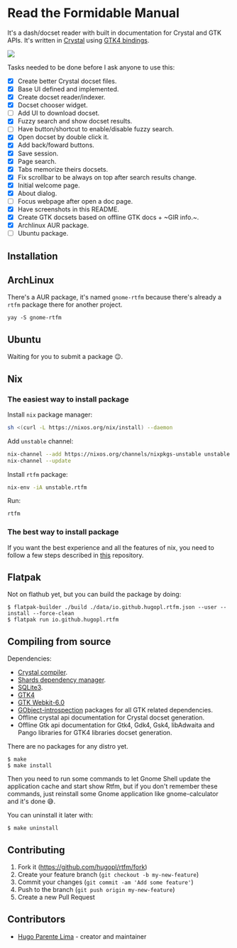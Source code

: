 # Read the Formidable Manual

It's a dash/docset reader with built in documentation for Crystal and GTK
APIs. It's written in [Crystal](https://crystal-lang.org/) using
[GTK4 bindings](https://github.com/hugopl/gtk4.cr).

<img align="center" src="./screenshots/prerelease.png" />

Tasks needed to be done before I ask anyone to use this:

- [x] Create better Crystal docset files.
- [x] Base UI defined and implemented.
- [x] Create docset reader/indexer.
- [x] Docset chooser widget.
- [ ] Add UI to download docset.
- [x] Fuzzy search and show docset results.
- [ ] Have button/shortcut to enable/disable fuzzy search.
- [x] Open docset by double click it.
- [x] Add back/foward buttons.
- [x] Save session.
- [x] Page search.
- [x] Tabs memorize theirs docsets.
- [x] Fix scrollbar to be always on top after search results change.
- [x] Initial welcome page.
- [x] About dialog.
- [ ] Focus webpage after open a doc page.
- [x] Have screenshots in this README.
- [x] Create GTK docsets based on offline GTK docs + ~GIR info.~.
- [x] Archlinux AUR package.
- [ ] Ubuntu package.

## Installation

## ArchLinux

There's a AUR package, it's named `gnome-rtfm` because there's already a `rtfm` package there for another project.

```
yay -S gnome-rtfm
```

## Ubuntu

Waiting for you to submit a package 😉️.

## Nix
### The easiest way to install package

Install `nix` package manager:
```bash
sh <(curl -L https://nixos.org/nix/install) --daemon
```

Add `unstable` channel:
```bash
nix-channel --add https://nixos.org/channels/nixpkgs-unstable unstable
nix-channel --update
```
Install `rtfm` package:
```bash
nix-env -iA unstable.rtfm
```
Run:
```bash
rtfm
```
### The best way to install package
If you want the best experience and all the features of nix, you need to follow a few steps described in [this](https://github.com/sund3RRR/nix-on-generic-linux) repository.

## Flatpak

Not on flathub yet, but you can build the package by doing:

```
$ flatpak-builder ./build ./data/io.github.hugopl.rtfm.json --user --install --force-clean
$ flatpak run io.github.hugopl.rtfm
```

## Compiling from source

Dependencies:

- [Crystal compiler](https://github.com/crystal-lang/crystal).
- [Shards dependency manager](https://github.com/crystal-lang/shards).
- [SQLite3](https://sqlite.org/index.html).
- [GTK4](https://www.gtk.org/)
- [GTK Webkit-6.0](https://webkitgtk.org/)
- [GObject-introspection](https://gi.readthedocs.io/en/latest/) packages for all GTK related dependencies.
- Offline crystal api documentation for Crystal docset generation.
- Offline Gtk api documentation for Gtk4, Gdk4, Gsk4, libAdwaita and Pango libraries for GTK4 libraries docset generation.

There are no packages for any distro yet.

```
$ make
$ make install
```

Then you need to run some commands to let Gnome Shell update the application cache and start show Rtfm, but
if you don't remember these commands, just reinstall some Gnome application like gnome-calculator and it's done 😅️.

You can uninstall it later with:

```
$ make uninstall
```

## Contributing

1. Fork it (<https://github.com/hugopl/rtfm/fork>)
2. Create your feature branch (`git checkout -b my-new-feature`)
3. Commit your changes (`git commit -am 'Add some feature'`)
4. Push to the branch (`git push origin my-new-feature`)
5. Create a new Pull Request

## Contributors

- [Hugo Parente Lima](https://github.com/hugopl) - creator and maintainer
